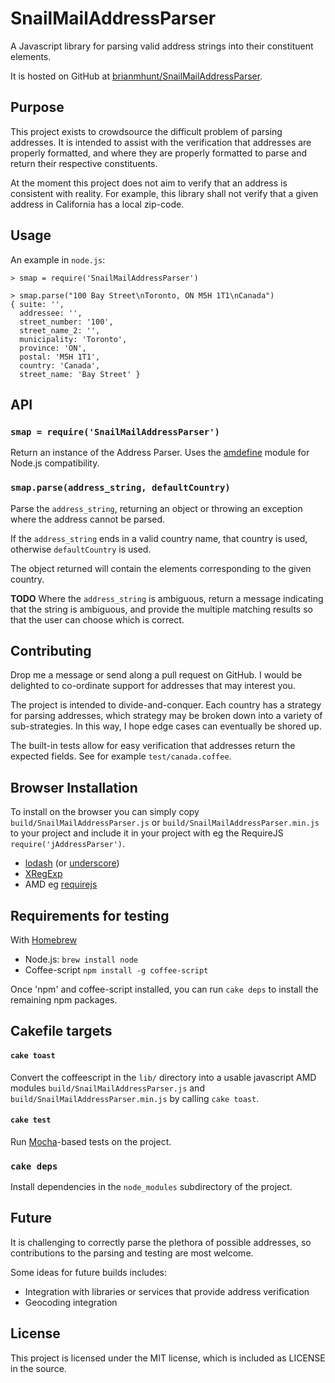 SnailMailAddressParser
======================

A Javascript library for parsing valid address strings into their constituent elements.

It is hosted on GitHub at
[brianmhunt/SnailMailAddressParser](http://brianmhunt.github.com/SnailMailAddressParser/).

Purpose
-------

This project exists to crowdsource the difficult problem of parsing addresses. It is intended to assist with the verification that addresses are properly formatted, and where they are properly formatted to parse and return their respective constituents.

At the moment this project does not aim to verify that an address is consistent with reality. For example, this library shall not verify that a given address in California has a local zip-code.

Usage
-----

An example in `node.js`:

    > smap = require('SnailMailAddressParser')

    > smap.parse("100 Bay Street\nToronto, ON M5H 1T1\nCanada")
    { suite: '',
      addressee: '',
      street_number: '100',
      street_name_2: '',
      municipality: 'Toronto',
      province: 'ON',
      postal: 'M5H 1T1',
      country: 'Canada',
      street_name: 'Bay Street' }

API
---

### `smap = require('SnailMailAddressParser')`

Return an instance of the Address Parser. Uses the
[amdefine](https://github.com/jrburke/amdefine) module for Node.js
compatibility.

### `smap.parse(address_string, defaultCountry)`

Parse the `address_string`, returning an object or throwing an exception where
the address cannot be parsed.

If the `address_string` ends in a valid country name, that country is used,
otherwise `defaultCountry` is used.

The object returned will contain the elements corresponding to the given
country.

**TODO** Where the `address_string` is ambiguous, return a message indicating
that the string is ambiguous, and provide the multiple matching results so that
the user can choose which is correct.

Contributing
------------

Drop me a message or send along a pull request on GitHub. I would be delighted
to co-ordinate support for addresses that may interest you.

The project is intended to divide-and-conquer. Each country has a strategy for
parsing addresses, which strategy may be broken down into a variety of
sub-strategies. In this way, I hope edge cases can eventually be shored up.

The built-in tests allow for easy verification that addresses return the
expected fields. See for example `test/canada.coffee`.

Browser Installation
--------------------

To install on the browser you can simply copy `build/SnailMailAddressParser.js`
or `build/SnailMailAddressParser.min.js` to your project and include it in your
project with eg the RequireJS `require('jAddressParser')`.

- [lodash](https://github.com/bestiejs/lodash) (or [underscore](http://underscorejs.org/))
- [XRegExp](http://xregexp.com/)
- AMD eg [requirejs](http://requirejs.org/)

Requirements for testing
------------------------

With [Homebrew](http://mxcl.github.com/homebrew/)

- Node.js: `brew install node`
- Coffee-script `npm install -g coffee-script`

Once 'npm' and coffee-script installed, you can run `cake deps` to install the
remaining npm packages.

Cakefile targets
----------------

#### `cake toast`

Convert the coffeescript in the `lib/` directory into a usable javascript AMD
modules `build/SnailMailAddressParser.js` and 
`build/SnailMailAddressParser.min.js` by calling `cake toast`.

#### `cake test`

Run [Mocha](http://visionmedia.github.com/mocha/)-based tests on the project.

### `cake deps`

Install dependencies in the `node_modules` subdirectory of the project.

Future
------

It is challenging to correctly parse the plethora of possible addresses, so
contributions to the parsing and testing are most welcome.

Some ideas for future builds includes:

- Integration with libraries or services that provide address verification
- Geocoding integration

License
-------

This project is licensed under the MIT license, which is included as LICENSE in
the source.
